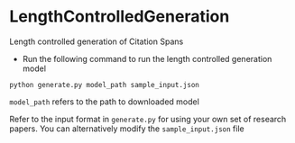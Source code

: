 # LengthControlledGeneration
Length controlled generation of Citation Spans


* Run the following command to run the length controlled generation model

```
python generate.py model_path sample_input.json
```

`model_path` refers to the path to downloaded model


Refer to the input format in `generate.py` for using your own set of research papers. You can alternatively modify the `sample_input.json` file 